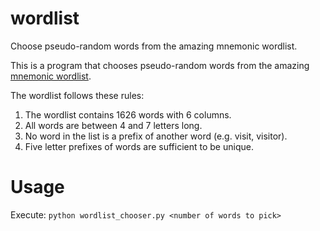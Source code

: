 wordlist
========

Choose pseudo-random words from the amazing mnemonic wordlist.

This is a program that chooses pseudo-random words
from the amazing [mnemonic wordlist](http://web.archive.org/web/20090918202746/http://tothink.com/mnemonic/wordlist.html).

The wordlist follows these rules:

1. The wordlist contains 1626 words with 6 columns.
2. All words are between 4 and 7 letters long.
3. No word in the list is a prefix of another word (e.g. visit, visitor).
4. Five letter prefixes of words are sufficient to be unique.

# Usage
Execute: `python wordlist_chooser.py <number of words to pick>`
